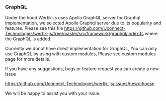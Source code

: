 ### GraphQL 

Under the hood Wertik-js uses Apollo GraphQL server for Graphql Implementation, we selected Apollo Graphql server due to its popularity and features. Please see this file https://github.com/Uconnect-Technologies/wertik-js/tree/master/src/framework/graphql/index.ts where the GraphQL is added. 

Currently we donot have direct implementation for GraphQL, You can only use GraphQL by using with custom modules, Please see custom modules page for more details.

If you have any suggestions, bugs or feature request you can create a new issue

https://github.com/Uconnect-Technologies/wertik-js/issues/new/choose

We will be happy to assist you with your issue.